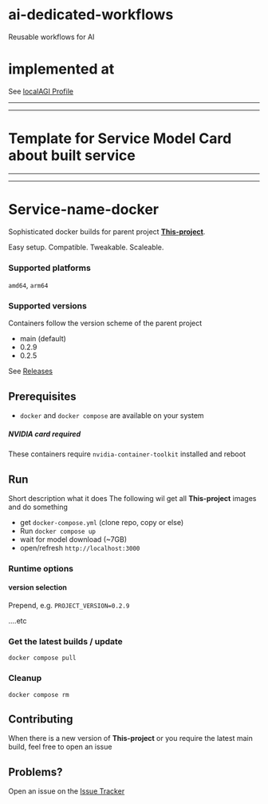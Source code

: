 # ai-dedicated-workflows
Reusable workflows for AI

# implemented at
See [localAGI Profile](https://github.com/localagi)

------------------------------
------------------------------
# Template for Service Model Card about built service
------------------------------
------------------------------

# Service-name-docker
Sophisticated docker builds for parent project [**This-project**](https://github.com/**This-project**). 

Easy setup. Compatible. Tweakable. Scaleable.

### Supported platforms
`amd64`, `arm64`

### Supported versions
Containers follow the version scheme of the parent project

* main (default)
* 0.2.9
* 0.2.5

See [Releases](./releases)

## Prerequisites

* `docker` and `docker compose` are available on your system

##### NVIDIA card required
These containers require `nvidia-container-toolkit` installed and reboot

## Run

Short description what it does
The following wil get all **This-project** images and do something

* get `docker-compose.yml` (clone repo, copy or else) 
* Run `docker compose up`
* wait for model download (~7GB)
* open/refresh `http://localhost:3000` 

### Runtime options

#### version selection
Prepend, e.g. `PROJECT_VERSION=0.2.9`

....etc

### Get the latest builds / update
`docker compose pull`

### Cleanup
`docker compose rm`

## Contributing

When there is a new version of **This-project** or you require the latest main build, feel free to open an issue

## Problems?

Open an issue on the [Issue Tracker](./issues)

